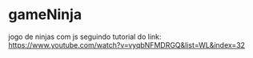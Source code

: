 # gameNinja
jogo de ninjas com js
seguindo tutorial do link: 
https://www.youtube.com/watch?v=vyqbNFMDRGQ&list=WL&index=32
